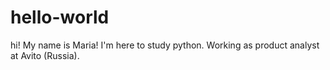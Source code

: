 # hello-world

hi!
My name is Maria! I'm here to study python.
Working as product analyst at Avito (Russia).
